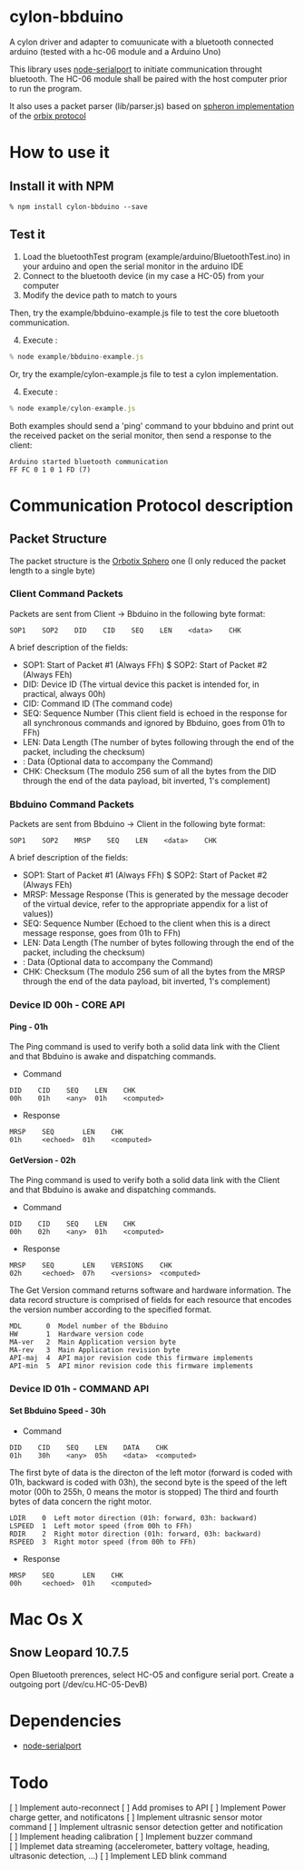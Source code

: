 # cylon-bbduino

A cylon driver and adapter to comuunicate with a bluetooth connected arduino (tested with a hc-06 module and a Arduino Uno)

This library uses [node-serialport](https://github.com/voodootikigod/node-serialport) to initiate communication throught bluetooth. The HC-06 module shall be paired with the host computer prior to run the program.

It also uses a packet parser (lib/parser.js) based on [spheron implementation](https://github.com/alchemycs/spheron) of the [orbix protocol](http://orbotixinc.github.io/Sphero-Docs/docs/sphero-api/index.html) 

# How to use it

## Install it with NPM

```
% npm install cylon-bbduino --save
```

## Test it

1. Load the bluetoothTest program (example/arduino/BluetoothTest.ino) in your arduino and open the serial monitor in the arduino IDE
2. Connect to the bluetooth device (in my case a HC-05) from your computer
3. Modify the device path to match to yours

Then, try the example/bbduino-example.js file to test the core bluetooth communication.

4. Execute :

```js
% node example/bbduino-example.js
```

Or, try the example/cylon-example.js file to test a cylon  implementation.

4. Execute :

```js
% node example/cylon-example.js
```

Both examples should send a 'ping' command to your bbduino and print out the received packet on the serial monitor, then send a response to the client:

```
Arduino started bluetooth communication
FF FC 0 1 0 1 FD (7)

```
# Communication Protocol description

## Packet Structure

The packet structure is the [Orbotix Sphero](http://orbotixinc.github.io/Sphero-Docs/docs/sphero-api/packet-structures.html) one (I only reduced the packet length to a single byte)

### Client Command Packets

Packets are sent from Client → Bbduino in the following byte format:

```
SOP1    SOP2    DID    CID    SEQ    LEN    <data>    CHK
```

A brief description of the fields:

* SOP1: Start of Packet #1 (Always FFh)
$ SOP2: Start of Packet #2 (Always FEh)
* DID: Device ID (The virtual device this packet is intended for, in practical, always 00h)
* CID: Command ID (The command code)
* SEQ: Sequence Number (This client field is echoed in the response for all synchronous commands and ignored by Bbduino, goes from 01h to FFh)
* LEN: Data Length (The number of bytes following through the end of the packet, including the checksum)
* <data>: Data (Optional data to accompany the Command)
* CHK: Checksum (The modulo 256 sum of all the bytes from the DID through the end of the data payload, bit inverted, 1's complement)

### Bbduino Command Packets

Packets are sent from Bbduino → Client in the following byte format:

```
SOP1    SOP2    MRSP    SEQ    LEN    <data>    CHK
```

A brief description of the fields:

* SOP1: Start of Packet #1 (Always FFh)
$ SOP2: Start of Packet #2 (Always FEh)
* MRSP: Message Response (This is generated by the message decoder of the virtual device, refer to the appropriate appendix for a list of values))
* SEQ: Sequence Number (Echoed to the client when this is a direct message response, goes from 01h to FFh)
* LEN: Data Length (The number of bytes following through the end of the packet, including the checksum)
* <data>: Data (Optional data to accompany the Command)
* CHK: Checksum (The modulo 256 sum of all the bytes from the MRSP through the end of the data payload, bit inverted, 1's complement)

### Device ID 00h - CORE API

#### Ping - 01h

The Ping command is used to verify both a solid data link with the Client and that Bbduino is awake and dispatching commands.

* Command

```
DID    CID    SEQ    LEN    CHK
00h    01h    <any>  01h    <computed>
```

* Response

```
MRSP    SEQ       LEN    CHK
01h     <echoed>  01h    <computed>
```

#### GetVersion - 02h

The Ping command is used to verify both a solid data link with the Client and that Bbduino is awake and dispatching commands.

* Command

```
DID    CID    SEQ    LEN    CHK
00h    02h    <any>  01h    <computed>
```

* Response

```
MRSP    SEQ       LEN    VERSIONS    CHK
02h     <echoed>  07h    <versions>  <computed>
```

The Get Version command returns software and hardware information. The data record structure is comprised of fields for each resource that encodes the version number according to the specified format.

```
MDL      0  Model number of the Bbduino
HW       1  Hardware version code
MA-ver   2  Main Application version byte
MA-rev   3  Main Application revision byte
API-maj  4  API major revision code this firmware implements
API-min  5  API minor revision code this firmware implements
```

### Device ID 01h - COMMAND API

#### Set Bbduino Speed - 30h

* Command

```
DID    CID    SEQ    LEN    DATA    CHK
01h    30h    <any>  05h    <data>  <computed>
```

The first byte of data is the directon of the left motor (forward is coded with 01h, backward is coded with 03h), the second byte is the speed of the left motor (00h to 255h, 0 means the motor is stopped)
The third and fourth bytes of data concern the right motor.

```
LDIR    0  Left motor direction (01h: forward, 03h: backward)
LSPEED  1  Left motor speed (from 00h to FFh)
RDIR    2  Right motor direction (01h: forward, 03h: backward)
RSPEED  3  Right motor speed (from 00h to FFh)
```

* Response

```
MRSP    SEQ       LEN    CHK
00h     <echoed>  01h    <computed>
```

# Mac Os X

## Snow Leopard 10.7.5

Open Bluetooth prerences, select HC-O5 and configure serial port. Create a outgoing port (/dev/cu.HC-05-DevB)

# Dependencies

* [node-serialport](https://github.com/voodootikigod/node-serialport)

# Todo

[ ] Implement auto-reconnect
[ ] Add promises to API
[ ] Implement Power charge getter, and notificatons
[ ] Implement ultrasnic sensor motor command
[ ] Implement ultrasnic sensor detection getter and notification
[ ] Implement heading calibration
[ ] Implement buzzer command
[ ] Implemet data streaming (accelerometer, battery voltage, heading, ultrasonic detection, ...)
[ ] Implement LED blink command